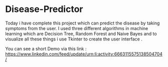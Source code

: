 # Disease-Predictor
Today i have complete this project which can predict the disease by taking symptoms from the user.
I used  three different algorithms in machine learning which are Decision Tree,  Random Forest and  Naive Bayes and to visualize all these things i use Tkinter to create the user interface .

You can see a short Demo via this link : https://www.linkedin.com/feed/update/urn:li:activity:6663115575138504704/
